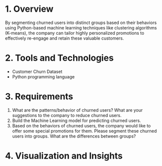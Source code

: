 # **1. Overview**
By segmenting churned users into distinct groups based on their behaviors using Python-based machine learning techniques like clustering algorithms (K-means), the company can tailor highly personalized promotions to effectively re-engage and retain these valuable customers.

# **2. Tools and Technologies**
   - Customer Churn Dataset
   - Python programming language

# **3. Requirements**
1. What are the patterns/behavior of churned users? What are your suggestions to the company to reduce churned users. 
2. Build the Machine Learning model for predicting churned users.
3. Based on the behaviors of churned users, the company would like to offer some special promotions for them. 
Please segment these churned users into groups. What are the differences between groups?

# **4. Visualization and Insights**
